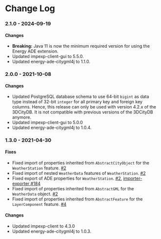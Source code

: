 Change Log
==========

### 2.1.0 - 2024-09-19

#### Changes
* **Breaking:** Java 11 is now the minimum required version for using the Energy ADE extension.
* Updated impexp-client-gui to 5.5.0.
* Updated energy-ade-citygml4j to 1.1.0.

### 2.0.0 - 2021-10-08

#### Changes
* Updated PostgreSQL database schema to use 64-bit `bigint` as data type instead of 32-bit `integer` for all 
  primary key and foreign key columns. Hence, this release can only be used with version 4.2.x of the 3DCityDB. 
  It is not compatible with previous versions of the 3DCityDB anymore.
* Updated impexp-client-gui to 5.0.0
* Updated energy-ade-citygml4j to 1.0.4.

### 1.3.0 - 2021-04-30

#### Fixes
* Fixed import of properties inherited from `AbstractCityObject` for the `WeatherStation` feature. [#2](https://github.com/3dcitydb/energy-ade-citydb/issues/2)
* Fixed import of nested `WeatherData` features of `WeatherStation`. [#2](https://github.com/3dcitydb/energy-ade-citydb/issues/2)
* Fixed export of ADE properties for `WeatherStation`. [#2](https://github.com/3dcitydb/energy-ade-citydb/issues/2), [importer-exporter #184](https://github.com/3dcitydb/importer-exporter/pull/184)
* Fixed import of properties inherited from `AbstractGML` for the `WeatherData` object. [#2](https://github.com/3dcitydb/energy-ade-citydb/issues/2)
* Fixed import of properties inherited from `AbstractFeature` for the `LayerComponent` feature. [#4](https://github.com/3dcitydb/energy-ade-citydb/issues/4)

#### Changes
* Updated impexp-client to 4.3.0
* Updated energy-ade-citygml4j to 1.0.3.